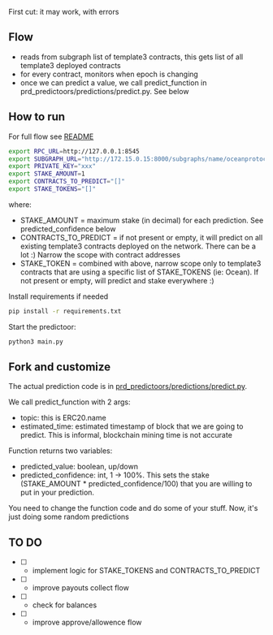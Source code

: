 First cut: it may work, with errors

## Flow
- reads from subgraph list of template3 contracts, this gets list of all template3 deployed contracts
- for every contract, monitors when epoch is changing
- once we can predict a value, we call predict_function in prd_predictoors/predictions/predict.py. See below


## How to run

For full flow see [README](https://github.com/oceanprotocol/pdr-trueval/blob/main/README_local_full_flow.md)

```bash
export RPC_URL=http://127.0.0.1:8545
export SUBGRAPH_URL="http://172.15.0.15:8000/subgraphs/name/oceanprotocol/ocean-subgraph"
export PRIVATE_KEY="xxx"
export STAKE_AMOUNT=1
export CONTRACTS_TO_PREDICT="[]"
export STAKE_TOKENS="[]"
```
where:
  - STAKE_AMOUNT  = maximum stake (in decimal) for each prediction.  See predicted_confidence below
  - CONTRACTS_TO_PREDICT = if not present or empty, it will predict on all existing template3 contracts deployed on the network.  There can be a lot :) Narrow the scope with contract addresses
  - STAKE_TOKEN = combined with above, narrow scope only to template3 contracts that are using a specific list of STAKE_TOKENS (ie: Ocean). If not present or empty, will predict and stake everywhere :)

Install requirements if needed
```bash
pip install -r requirements.txt 
```

Start the predictoor:
```bash
python3 main.py
```

## Fork and customize
  The actual prediction code is in [prd_predictoors/predictions/predict.py](https://github.com/oceanprotocol/pdr-predictoors/blob/main/pdr_predictoors/predictions/predict.py#L3-L8).
  
  We call predict_function with 2 args:
   - topic:  this is ERC20.name
   - estimated_time:  estimated timestamp of block that we are going to predict.   This is informal, blockchain mining time is not accurate
  
  Function returns two variables:
   - predicted_value:  boolean, up/down
   - predicted_confidence:   int, 1 -> 100%. This sets the stake (STAKE_AMOUNT * predicted_confidence/100) that you are willing to put in your prediction.


  You need to change the function code and do some of your stuff. Now, it's just doing some random predictions

## TO DO
  - [ ]  - implement logic for STAKE_TOKENS and CONTRACTS_TO_PREDICT
  - [ ]  - improve payouts collect flow
  - [ ]  - check for balances 
  - [ ]  - improve approve/allowence flow